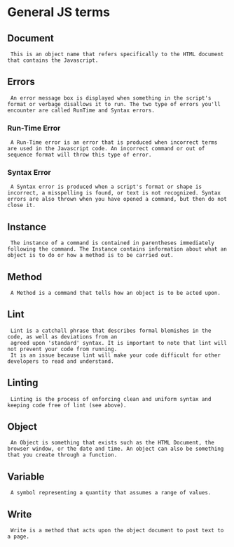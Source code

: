 # General JS terms

## Document

     This is an object name that refers specifically to the HTML document that contains the Javascript.

## Errors

     An error message box is displayed when something in the script's format or verbage disallows it to run. The two type of errors you'll encounter are called RunTime and Syntax errors.

### Run-Time Error

     A Run-Time error is an error that is produced when incorrect terms are used in the Javascript code. An incorrect command or out of sequence format will throw this type of error.

### Syntax Error

     A Syntax error is produced when a script's format or shape is incorrect, a misspelling is found, or text is not recognized. Syntax errors are also thrown when you have opened a command, but then do not close it.

## Instance

     The instance of a command is contained in parentheses immediately following the command. The Instance contains information about what an object is to do or how a method is to be carried out.

## Method

     A Method is a command that tells how an object is to be acted upon.

## Lint

     Lint is a catchall phrase that describes formal blemishes in the code, as well as deviations from an
     agreed upon 'standard' syntax. It is important to note that lint will not prevent your code from running.
     It is an issue because lint will make your code difficult for other developers to read and understand.

## Linting

     Linting is the process of enforcing clean and uniform syntax and keeping code free of lint (see above).

## Object

     An Object is something that exists such as the HTML Document, the browser window, or the date and time. An object can also be something that you create through a function.

## Variable

     A symbol representing a quantity that assumes a range of values.

## Write

     Write is a method that acts upon the object document to post text to a page.
